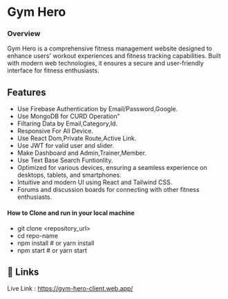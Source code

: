 # Gym Hero

### Overview
Gym Hero is a comprehensive fitness management website designed to enhance users' workout experiences and fitness tracking capabilities. Built with modern web technologies, it ensures a secure and user-friendly interface for fitness enthusiasts.

## Features

- Use Firebase Authentication by Email/Password,Google.
- Use MongoDB for CURD Operation"
- Filtaring Data by Email,Category,Id.
- Responsive For All Device.
- Use React Dom,Private Route,Active Link.
- Use JWT for valid user and slider.
- Make Dashboard and Admin,Trainer,Member.
- Use Text Base Search Funtionlity.
- Optimized for various devices, ensuring a seamless experience on desktops, tablets, and smartphones.
- Intuitive and modern UI using React and Tailwind CSS.
- Forums and discussion boards for connecting with other fitness enthusiasts.

#### How to Clone and run in your local machine
- git clone <repository_url>
- cd repo-name
- npm install   # or yarn install
- npm start     # or yarn start

## 🔗 Links

Live Link : https://gym-hero-client.web.app/

